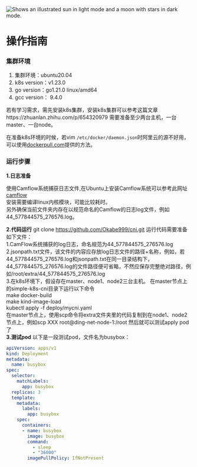 <picture>
  <source media="(prefers-color-scheme: dark)" srcset="https://user-images.githubusercontent.com/25423296/163456776-7f95b81a-f1ed-45f7-b7ab-8fa810d529fa.png">
  <source media="(prefers-color-scheme: light)" srcset="https://user-images.githubusercontent.com/25423296/163456779-a8556205-d0a5-45e2-ac17-42d089e3c3f8.png">
  <img alt="Shows an illustrated sun in light mode and a moon with stars in dark mode." src="https://user-images.githubusercontent.com/25423296/163456779-a8556205-d0a5-45e2-ac17-42d089e3c3f8.png">
</picture>

# 操作指南

### 集群环境

1. 集群环境：ubuntu20.04 
2. k8s version：v1.23.0
3. go version：go1.21.0 linux/amd64
4. gcc version： 9.4.0

若有学习需求，需先安装k8s集群，安装k8s集群可以参考这篇文章https://zhuanlan.zhihu.com/p/654320979
需要准备至少两台主机，一台master、一台node。

在准备k8s环境的时候，若vim `/etc/docker/daemon.json`时阿里云的源不好用，可以使用[dockerpull.com](dockerpull.com)提供的方法。

### 运行步骤
**1.日志准备**  

使用Camflow系统捕获日志文件,在Ubuntu上安装Camflow系统可以参考此网址[camflow](https://camflow.org/#package)   
安装需要编译linux内核模块，可能比较耗时。  
另外确保当前文件夹内存在以规范命名的Camflow的日志log文件，例如44_577844575_276576.log。    

**2.代码运行**
git clone https://github.com/Okabe999/cni.git
运行代码需要准备如下文件：  
1.CamFlow系统捕获的log日志，命名规范为44_577844575_276576.log  
2.jsonpath.txt文件，该文件的内容应存放log日志文件的路径+名称，例如，若44_577844575_276576.log和jsonpath.txt在同一目录结构下，44_577844575_276576.log的文件路径便可省略，不然应保存完整绝对路径，例如/root/extra/44_577844575_276576.log  
3.在k8s环境下，假设存在master、node1、node2三台主机。
在master节点上的simple-k8s-cni目录下运行以下命令  
make docker-build  
make kind-image-load  
kubectl apply -f deploy/mycni.yaml  
在master节点上，使用scp命令将extra文件夹里的代码复制到在node1、node2节点上，例如scp XXX root@ding-net-node-1:/root
然后就可以测试apply pod了  
**3.测试pod**
以下是一段测试pod，文件名为busybox：
```yaml
apiVersion: apps/v1
kind: Deployment
metadata:
  name: busybox
spec:
  selector:
    matchLabels:
      app: busybox
  replicas: 3
  template:
    metadata:
      labels:
        app: busybox
    spec:
      containers:
      - name: busybox
        image: busybox
        command:
          - sleep
          - "36000"
        imagePullPolicy: IfNotPresent





